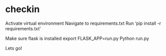 # checkin
Activate virtual environment 
Navigate to requirements.txt 
Run ‘pip install -r requirements.txt’ 

Make sure flask is installed 
export FLASK_APP=run.py
Python run.py

Lets go!
